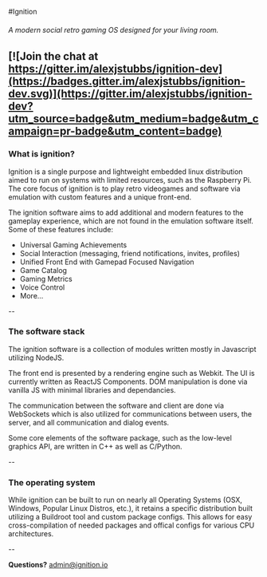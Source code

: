 #Ignition
###### A modern social retro gaming OS designed for your living room.

[![Join the chat at https://gitter.im/alexjstubbs/ignition-dev](https://badges.gitter.im/alexjstubbs/ignition-dev.svg)](https://gitter.im/alexjstubbs/ignition-dev?utm_source=badge&utm_medium=badge&utm_campaign=pr-badge&utm_content=badge)
--

### What is ignition?

Ignition is a single purpose and lightweight embedded linux distribution aimed to run on systems with limited resources, such as the Raspberry Pi. The core focus of ignition is to play retro videogames and software via emulation with custom features and a unique front-end.

The ignition software aims to add additional and modern features to the gameplay experience, which are not found in the emulation software itself. Some of these features include:

* Universal Gaming Achievements
* Social Interaction (messaging, friend notifications, invites, profiles)
* Unified Front End with Gamepad Focused Navigation
* Game Catalog
* Gaming Metrics
* Voice Control
* More...

--

### The software stack

The ignition software is a collection of modules written mostly in Javascript utilizing NodeJS.

The front end is presented by a rendering engine such as Webkit. The UI is currently written as ReactJS Components. DOM manipulation is done via vanilla JS with minimal libraries and dependancies.

The communication between the software and client are done via WebSockets which is also utilized for communications between users, the server, and all communication and dialog events.

Some core elements of the software package, such as the low-level graphics API, are written in C++ as well as C/Python.

--

### The operating system

While ignition can be built to run on nearly all Operating Systems (OSX, Windows, Popular Linux Distros, etc.), it retains a specific distribution built utilizing a Buildroot tool and custom package configs. This allows for easy cross-compilation of needed packages and offical configs for various CPU architectures.

--

**Questions?** [admin@ignition.io](mailto:admin@ignition.io)
